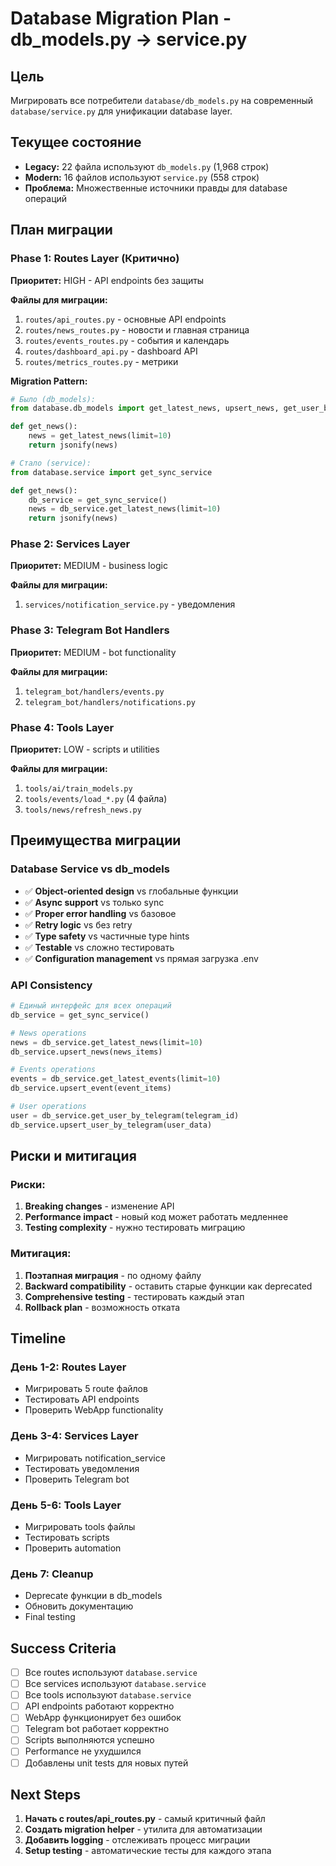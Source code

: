 # Database Migration Plan - db_models.py → service.py

## Цель
Мигрировать все потребители `database/db_models.py` на современный `database/service.py` для унификации database layer.

## Текущее состояние
- **Legacy:** 22 файла используют `db_models.py` (1,968 строк)
- **Modern:** 16 файлов используют `service.py` (558 строк)
- **Проблема:** Множественные источники правды для database операций

## План миграции

### Phase 1: Routes Layer (Критично)
**Приоритет:** HIGH - API endpoints без защиты

**Файлы для миграции:**
1. `routes/api_routes.py` - основные API endpoints
2. `routes/news_routes.py` - новости и главная страница  
3. `routes/events_routes.py` - события и календарь
4. `routes/dashboard_api.py` - dashboard API
5. `routes/metrics_routes.py` - метрики

**Migration Pattern:**
```python
# Было (db_models):
from database.db_models import get_latest_news, upsert_news, get_user_by_telegram

def get_news():
    news = get_latest_news(limit=10)
    return jsonify(news)

# Стало (service):
from database.service import get_sync_service

def get_news():
    db_service = get_sync_service()
    news = db_service.get_latest_news(limit=10)
    return jsonify(news)
```

### Phase 2: Services Layer
**Приоритет:** MEDIUM - business logic

**Файлы для миграции:**
1. `services/notification_service.py` - уведомления

### Phase 3: Telegram Bot Handlers
**Приоритет:** MEDIUM - bot functionality

**Файлы для миграции:**
1. `telegram_bot/handlers/events.py`
2. `telegram_bot/handlers/notifications.py`

### Phase 4: Tools Layer
**Приоритет:** LOW - scripts и utilities

**Файлы для миграции:**
1. `tools/ai/train_models.py`
2. `tools/events/load_*.py` (4 файла)
3. `tools/news/refresh_news.py`

## Преимущества миграции

### Database Service vs db_models
- ✅ **Object-oriented design** vs глобальные функции
- ✅ **Async support** vs только sync
- ✅ **Proper error handling** vs базовое
- ✅ **Retry logic** vs без retry
- ✅ **Type safety** vs частичные type hints
- ✅ **Testable** vs сложно тестировать
- ✅ **Configuration management** vs прямая загрузка .env

### API Consistency
```python
# Единый интерфейс для всех операций
db_service = get_sync_service()

# News operations
news = db_service.get_latest_news(limit=10)
db_service.upsert_news(news_items)

# Events operations  
events = db_service.get_latest_events(limit=10)
db_service.upsert_event(event_items)

# User operations
user = db_service.get_user_by_telegram(telegram_id)
db_service.upsert_user_by_telegram(user_data)
```

## Риски и митигация

### Риски:
1. **Breaking changes** - изменение API
2. **Performance impact** - новый код может работать медленнее
3. **Testing complexity** - нужно тестировать миграцию

### Митигация:
1. **Поэтапная миграция** - по одному файлу
2. **Backward compatibility** - оставить старые функции как deprecated
3. **Comprehensive testing** - тестировать каждый этап
4. **Rollback plan** - возможность отката

## Timeline

### День 1-2: Routes Layer
- Мигрировать 5 route файлов
- Тестировать API endpoints
- Проверить WebApp functionality

### День 3-4: Services Layer  
- Мигрировать notification_service
- Тестировать уведомления
- Проверить Telegram bot

### День 5-6: Tools Layer
- Мигрировать tools файлы
- Тестировать scripts
- Проверить automation

### День 7: Cleanup
- Deprecate функции в db_models
- Обновить документацию
- Final testing

## Success Criteria

- [ ] Все routes используют `database.service`
- [ ] Все services используют `database.service`  
- [ ] Все tools используют `database.service`
- [ ] API endpoints работают корректно
- [ ] WebApp функционирует без ошибок
- [ ] Telegram bot работает корректно
- [ ] Scripts выполняются успешно
- [ ] Performance не ухудшился
- [ ] Добавлены unit tests для новых путей

## Next Steps

1. **Начать с routes/api_routes.py** - самый критичный файл
2. **Создать migration helper** - утилита для автоматизации
3. **Добавить logging** - отслеживать процесс миграции
4. **Setup testing** - автоматические тесты для каждого этапа
